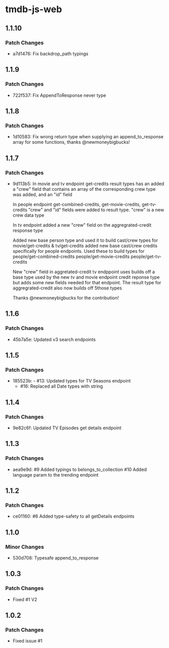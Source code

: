 # tmdb-js-web

## 1.1.10

### Patch Changes

- a7d1476: Fix backdrop_path typings

## 1.1.9

### Patch Changes

- 722f537: Fix AppendToResponse never type

## 1.1.8

### Patch Changes

- 1d10583: Fix wrong return type when supplying an append_to_response array for some functions, thanks @newmoneybigbucks!

## 1.1.7

### Patch Changes

- 9d113b5: In movie and tv endpoint get-credits result types has an added a "crew" field that contains an array of the corresponding crew type was added, and an "id" field

  In people endpoint get-combined-credits, get-movie-credits, get-tv-credits "crew" and "id" fields were added to result type. "crew" is a new crew data type

  In tv endpoint added a new "crew" field on the aggregrated-credit response type

  Added new base person type and used it to build cast/crew types for movie/get-credits & tv/get-credits
  added new base cast/crew credits specifically for people endpoints.
  Used these to build types for people/get-combined-credits people/get-movie-credits people/get-tv-credits

  New "crew" field in aggretated-credit tv endppoint uses builds off a base type used by the new tv and movie endpoint credit reponse type but adds some new fields needed for that endpoint. The result type for aggregrated-credit also now builds off 5those types

  Thanks @newmoneybigbucks for the contribution!

## 1.1.6

### Patch Changes

- 45b7a5e: Updated v3 search endpoints

## 1.1.5

### Patch Changes

- 185523b: - #13: Updated types for TV Seasons endpoint
  - #16: Replaced all Date types with string

## 1.1.4

### Patch Changes

- 9e82c6f: Updated TV Episodes get details endpoint

## 1.1.3

### Patch Changes

- aea9e9d: #9 Added typings to belongs_to_collection
  #10 Added language param to the trending endpoint

## 1.1.2

### Patch Changes

- ce01160: #6 Added type-safety to all getDetails endpoints

## 1.1.0

### Minor Changes

- 530d708: Typesafe append_to_response

## 1.0.3

### Patch Changes

- Fixed #1 V2

## 1.0.2

### Patch Changes

- Fixed issue #1

